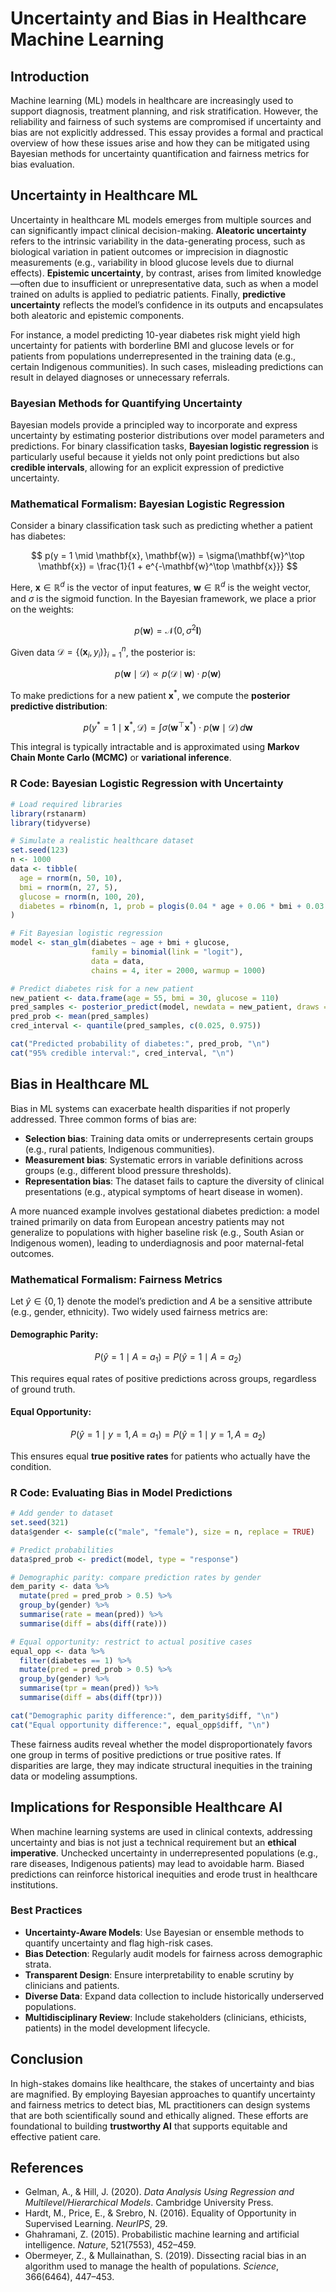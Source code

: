 # Uncertainty and Bias in Healthcare Machine Learning

## Introduction

Machine learning (ML) models in healthcare are increasingly used to support diagnosis, treatment planning, and risk stratification. However, the reliability and fairness of such systems are compromised if uncertainty and bias are not explicitly addressed. This essay provides a formal and practical overview of how these issues arise and how they can be mitigated using Bayesian methods for uncertainty quantification and fairness metrics for bias evaluation.



## Uncertainty in Healthcare ML

Uncertainty in healthcare ML models emerges from multiple sources and can significantly impact clinical decision-making. **Aleatoric uncertainty** refers to the intrinsic variability in the data-generating process, such as biological variation in patient outcomes or imprecision in diagnostic measurements (e.g., variability in blood glucose levels due to diurnal effects). **Epistemic uncertainty**, by contrast, arises from limited knowledge—often due to insufficient or unrepresentative data, such as when a model trained on adults is applied to pediatric patients. Finally, **predictive uncertainty** reflects the model’s confidence in its outputs and encapsulates both aleatoric and epistemic components.

For instance, a model predicting 10-year diabetes risk might yield high uncertainty for patients with borderline BMI and glucose levels or for patients from populations underrepresented in the training data (e.g., certain Indigenous communities). In such cases, misleading predictions can result in delayed diagnoses or unnecessary referrals.

### Bayesian Methods for Quantifying Uncertainty

Bayesian models provide a principled way to incorporate and express uncertainty by estimating posterior distributions over model parameters and predictions. For binary classification tasks, **Bayesian logistic regression** is particularly useful because it yields not only point predictions but also **credible intervals**, allowing for an explicit expression of predictive uncertainty.

### Mathematical Formalism: Bayesian Logistic Regression

Consider a binary classification task such as predicting whether a patient has diabetes:

$$
p(y = 1 \mid \mathbf{x}, \mathbf{w}) = \sigma(\mathbf{w}^\top \mathbf{x}) = \frac{1}{1 + e^{-\mathbf{w}^\top \mathbf{x}}}
$$

Here, $\mathbf{x} \in \mathbb{R}^d$ is the vector of input features, $\mathbf{w} \in \mathbb{R}^d$ is the weight vector, and $\sigma$ is the sigmoid function. In the Bayesian framework, we place a prior on the weights:

$$
p(\mathbf{w}) = \mathcal{N}(0, \sigma^2 \mathbf{I})
$$

Given data $\mathcal{D} = \{ (\mathbf{x}_i, y_i) \}_{i=1}^n$, the posterior is:

$$
p(\mathbf{w} \mid \mathcal{D}) \propto p(\mathcal{D} \mid \mathbf{w}) \cdot p(\mathbf{w})
$$

To make predictions for a new patient $\mathbf{x}^*$, we compute the **posterior predictive distribution**:

$$
p(y^* = 1 \mid \mathbf{x}^*, \mathcal{D}) = \int \sigma(\mathbf{w}^\top \mathbf{x}^*) \cdot p(\mathbf{w} \mid \mathcal{D}) \, d\mathbf{w}
$$

This integral is typically intractable and is approximated using **Markov Chain Monte Carlo (MCMC)** or **variational inference**.



### R Code: Bayesian Logistic Regression with Uncertainty

```r
# Load required libraries
library(rstanarm)
library(tidyverse)

# Simulate a realistic healthcare dataset
set.seed(123)
n <- 1000
data <- tibble(
  age = rnorm(n, 50, 10),
  bmi = rnorm(n, 27, 5),
  glucose = rnorm(n, 100, 20),
  diabetes = rbinom(n, 1, prob = plogis(0.04 * age + 0.06 * bmi + 0.03 * glucose - 8))
)

# Fit Bayesian logistic regression
model <- stan_glm(diabetes ~ age + bmi + glucose, 
                  family = binomial(link = "logit"), 
                  data = data, 
                  chains = 4, iter = 2000, warmup = 1000)

# Predict diabetes risk for a new patient
new_patient <- data.frame(age = 55, bmi = 30, glucose = 110)
pred_samples <- posterior_predict(model, newdata = new_patient, draws = 1000)
pred_prob <- mean(pred_samples)
cred_interval <- quantile(pred_samples, c(0.025, 0.975))

cat("Predicted probability of diabetes:", pred_prob, "\n")
cat("95% credible interval:", cred_interval, "\n")
```



## Bias in Healthcare ML

Bias in ML systems can exacerbate health disparities if not properly addressed. Three common forms of bias are:

* **Selection bias**: Training data omits or underrepresents certain groups (e.g., rural patients, Indigenous communities).
* **Measurement bias**: Systematic errors in variable definitions across groups (e.g., different blood pressure thresholds).
* **Representation bias**: The dataset fails to capture the diversity of clinical presentations (e.g., atypical symptoms of heart disease in women).

A more nuanced example involves gestational diabetes prediction: a model trained primarily on data from European ancestry patients may not generalize to populations with higher baseline risk (e.g., South Asian or Indigenous women), leading to underdiagnosis and poor maternal-fetal outcomes.



### Mathematical Formalism: Fairness Metrics

Let $\hat{y} \in \{0, 1\}$ denote the model’s prediction and $A$ be a sensitive attribute (e.g., gender, ethnicity). Two widely used fairness metrics are:

#### **Demographic Parity**:

$$
P(\hat{y} = 1 \mid A = a_1) = P(\hat{y} = 1 \mid A = a_2)
$$

This requires equal rates of positive predictions across groups, regardless of ground truth.

#### **Equal Opportunity**:

$$
P(\hat{y} = 1 \mid y = 1, A = a_1) = P(\hat{y} = 1 \mid y = 1, A = a_2)
$$

This ensures equal **true positive rates** for patients who actually have the condition.



### R Code: Evaluating Bias in Model Predictions

```r
# Add gender to dataset
set.seed(321)
data$gender <- sample(c("male", "female"), size = n, replace = TRUE)

# Predict probabilities
data$pred_prob <- predict(model, type = "response")

# Demographic parity: compare prediction rates by gender
dem_parity <- data %>%
  mutate(pred = pred_prob > 0.5) %>%
  group_by(gender) %>%
  summarise(rate = mean(pred)) %>%
  summarise(diff = abs(diff(rate)))

# Equal opportunity: restrict to actual positive cases
equal_opp <- data %>%
  filter(diabetes == 1) %>%
  mutate(pred = pred_prob > 0.5) %>%
  group_by(gender) %>%
  summarise(tpr = mean(pred)) %>%
  summarise(diff = abs(diff(tpr)))

cat("Demographic parity difference:", dem_parity$diff, "\n")
cat("Equal opportunity difference:", equal_opp$diff, "\n")
```

These fairness audits reveal whether the model disproportionately favors one group in terms of positive predictions or true positive rates. If disparities are large, they may indicate structural inequities in the training data or modeling assumptions.



## Implications for Responsible Healthcare AI

When machine learning systems are used in clinical contexts, addressing uncertainty and bias is not just a technical requirement but an **ethical imperative**. Unchecked uncertainty in underrepresented populations (e.g., rare diseases, Indigenous patients) may lead to avoidable harm. Biased predictions can reinforce historical inequities and erode trust in healthcare institutions.

### Best Practices

* **Uncertainty-Aware Models**: Use Bayesian or ensemble methods to quantify uncertainty and flag high-risk cases.
* **Bias Detection**: Regularly audit models for fairness across demographic strata.
* **Transparent Design**: Ensure interpretability to enable scrutiny by clinicians and patients.
* **Diverse Data**: Expand data collection to include historically underserved populations.
* **Multidisciplinary Review**: Include stakeholders (clinicians, ethicists, patients) in the model development lifecycle.



## Conclusion

In high-stakes domains like healthcare, the stakes of uncertainty and bias are magnified. By employing Bayesian approaches to quantify uncertainty and fairness metrics to detect bias, ML practitioners can design systems that are both scientifically sound and ethically aligned. These efforts are foundational to building **trustworthy AI** that supports equitable and effective patient care.



## References

* Gelman, A., & Hill, J. (2020). *Data Analysis Using Regression and Multilevel/Hierarchical Models*. Cambridge University Press.
* Hardt, M., Price, E., & Srebro, N. (2016). Equality of Opportunity in Supervised Learning. *NeurIPS*, 29.
* Ghahramani, Z. (2015). Probabilistic machine learning and artificial intelligence. *Nature*, 521(7553), 452–459.
* Obermeyer, Z., & Mullainathan, S. (2019). Dissecting racial bias in an algorithm used to manage the health of populations. *Science*, 366(6464), 447–453.

